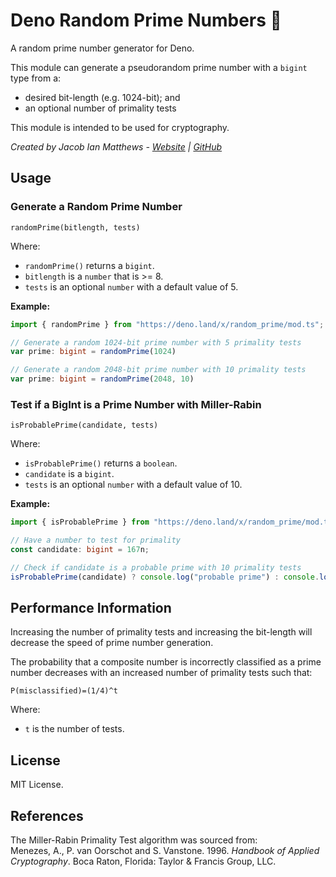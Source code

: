 # Deno Random Prime Numbers 🦕
A random prime number generator for Deno.

This module can generate a pseudorandom prime number with a `bigint` type from a:
* desired bit-length (e.g. 1024-bit); and
* an optional number of primality tests

This module is intended to be used for cryptography.

*Created by Jacob Ian Matthews - [Website](https://jacobianmatthews.com)  | [GitHub](https://github.com/jacob-ian)*

## Usage
### Generate a Random Prime Number
`randomPrime(bitlength, tests)`

Where:
* `randomPrime()` returns a `bigint`.
* `bitlength` is a `number` that is >= 8.
* `tests` is an optional `number` with a default value of 5.

**Example:**
```typescript
import { randomPrime } from "https://deno.land/x/random_prime/mod.ts";

// Generate a random 1024-bit prime number with 5 primality tests
var prime: bigint = randomPrime(1024)

// Generate a random 2048-bit prime number with 10 primality tests
var prime: bigint = randomPrime(2048, 10)
```
### Test if a BigInt is a Prime Number with Miller-Rabin
`isProbablePrime(candidate, tests)`

Where:
* `isProbablePrime()` returns a `boolean`.
* `candidate` is a `bigint`.
* `tests` is an optional `number` with a default value of 10.

**Example:**
```typescript
import { isProbablePrime } from "https://deno.land/x/random_prime/mod.ts";

// Have a number to test for primality
const candidate: bigint = 167n;

// Check if candidate is a probable prime with 10 primality tests
isProbablePrime(candidate) ? console.log("probable prime") : console.log("composite");
```
## Performance Information
Increasing the number of primality tests and increasing the bit-length will decrease the speed of prime number generation. 

The probability that a composite number is incorrectly classified as a prime number decreases with an increased number of primality tests such that:

`P(misclassified)=(1/4)^t`

Where: 
* `t` is the number of tests.

## License
MIT License.

## References
The Miller-Rabin Primality Test algorithm was sourced from:<br>
Menezes, A., P. van Oorschot and S. Vanstone. 1996. *Handbook of Applied Cryptography*. Boca Raton, Florida: Taylor & Francis Group, LLC.


